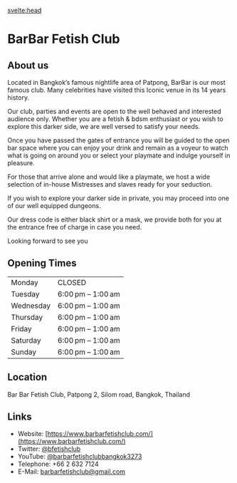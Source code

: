 <script lang="ts">
  import Contact from '$lib/Contact.svelte';
</script>

<svelte:head>

<title>BarBar Fetish Club on KinkyBangkok.com</title>
<meta name="description" content="The BarBar Fetish Club is a BDSM ladybar at Patpong and is part of the Kink Empire" />
</svelte:head>

# BarBar Fetish Club

## About us

Located in Bangkok’s famous nightlife area of Patpong, BarBar is our most famous club. Many celebrities have visited this Iconic venue in its 14 years history.

Our club, parties and events are open to the well behaved and interested audience only. Whether you are a fetish & bdsm enthusiast or you wish to explore this darker side, we are well versed to satisfy your needs.

Once you have passed the gates of entrance you will be guided to the open bar space where you can enjoy your drink and remain as a voyeur to watch what is going on around you or select your playmate and indulge yourself in pleasure.

For those that arrive alone and would like a playmate, we host a wide selection of
in-house Mistresses and slaves ready for your seduction.

If you wish to explore your darker side in private, you may proceed into one of our well equipped dungeons.

Our dress code is either black shirt or a mask, we provide both for you at the entrance free of charge in case you need.

Looking forward to see you


## Opening Times

|           |                   |
| --------- | ----------------- |
| Monday    | CLOSED            |
| Tuesday   | 6:00 pm – 1:00 am |
| Wednesday | 6:00 pm – 1:00 am |
| Thursday  | 6:00 pm – 1:00 am |
| Friday    | 6:00 pm – 1:00 am |
| Saturday  | 6:00 pm – 1:00 am |
| Sunday    | 6:00 pm – 1:00 am |

## Location

Bar Bar Fetish Club, Patpong 2, Silom road, Bangkok, Thailand

## Links

- Website: [https://www.barbarfetishclub.com/](https://www.barbarfetishclub.com/)
- Twitter: [@bfetishclub](https://twitter.com/bfetishclub)
- YouTube: [@barbarfetishclubbangkok3273](https://www.youtube.com/channel/UC3w20TOUQvY9AghwwlteJuw)
- Telephone: +66 2 632 7124
- E-Mail: barbarfetishclub@gmail.com

<Contact />
